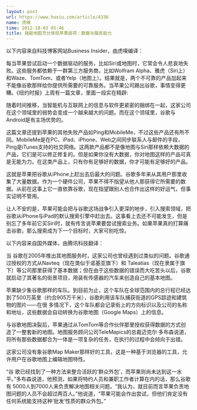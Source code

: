 ```yaml
---
layout: post
url: https://www.huxiu.com/article/4336
name: 虎嗅
time: 2012-10-03 05:46
title: 搞砸地图充分体现苹果弱项：数据与服务能力
---
```

以下内容来自科技博客网站Business Insider，由虎嗅编译：

每当苹果尝试启动一个数据驱动的服务，比如Siri或地图时，它常会令人悲哀地失败。这些服务都依赖于一群第三方服务商，比如Wolfram Alpha、雅虎（Siri上）和Waze、TomTom、或者Yelp（地图上）。结果就是，两个不可靠的产品加起来不能像谷歌那样给你提供所需要的可靠服务。当苹果公司踢出谷歌，事情变得更糟。《纽约时报》上周有一篇文章，里面一段实在精辟:

随着时间推移，当智能机与互联网上的信息与软件更紧密的捆绑在一起，这家公司在这个领域里的弱势会变成一个越来越大的问题。而在这个领域里，谷歌与Android是有主场优势的。

这篇文章还提到苹果的其他失败产品如Ping和MobileMe，不过这些产品还有所不同。MobileMe是在PC、iPad、iPhone、Web之间同步联系人与邮件的手段，Ping是iTunes支持的社交网络。这两款产品都不是像地图与Siri那样依赖大数据的产品，它们是可以修正修复的。但是如果你没有大数据，你对地图这样的产品可真是无能为力。在这类产品上，只有你有足够好的数据，你才可能有足够好的产品。

这就是苹果把谷歌从iPhone上赶出去后最大的问题。谷歌多年来从其用户那里收集了大量数据。作为一个硬件公司，苹果不得不指望从他人那获得它所需要的数据。从前在这事上它一直依靠谷歌，现在指望跟别人也合作出这样的好运气，但事实证明不管用。

让人不安的是，苹果可能会把与谷歌这场战争引入更深的地步，引入搜索领域，把谷歌从iPhone与iPad的默认搜索引擎中赶出去。这事看上去还不可能发生，但是别忘了多年前它买Siri时，就有传言说苹果要尝试搜索业务。如果苹果真的打算痛击谷歌，那么搜索成为下一个目标时，大家可别吃惊。

以下内容来自国外媒体，由腾讯科技翻译：

当 谷歌在2005年推出其地图服务时，这家公司也曾经遇到过类似的问题。谷歌通过授权的方式从Navteq（现在类似于诺基亚旗下）和 Taleatias（现在隶属于旗下）等公司那里获得了基本数据；但在由于这些数据的错误而大吃苦头以后，谷歌就启动了其著名的街景项目，用装有传感器的汽车来创造自己的基本地图。

苹果缺少象谷歌那样的车队。到目前为止，这个车队在全球范围内的总行程已经达到了500万英里（约合905万千米），谷歌利用该车队捕获街道的GPS踪迹和建筑物的图片——在很 多情况下，这个车队都会记录街上的方向标识以及公司的名称和地址，这些数据会自动转换为谷歌地图（Google Maps）上的信息。

与谷歌地图决裂后，苹果通过从TomTom等合作伙伴那里授权获得数据的方式创造了一整套新的地图。地图服务顾问公司TeleMapics的总裁迈克尔·多布森说道，将所有那些数据都合为一体是一项复杂的任务，在执行的过程中会倾向于出错。

这家公司没有象谷歌Map Maker那样好的工具，这是一种基于浏览器的工具，允许用户在谷歌地图上编辑地图特性。

“谷 歌已经找到了一种方法来整合活跃的‘群众外包’，而苹果则尚未达到这一水平。”多布森说道，他预测，如果将特约人员和兼职工作者计算在内的话，那么谷歌有 5000人到7000人来负责解决地图相关问题。“我认为，就目前而言苹果负责地图问题的人员不会超过两百人。”他说道，“苹果可能会作出尝试，但他们肯定没有任何系统能支持这种‘批发’性质的群众外包。”

